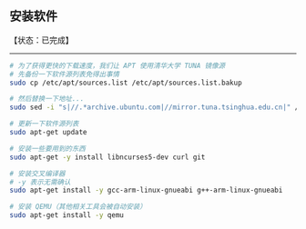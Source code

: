 ## 安装软件

【状态：已完成】

---


```bash
# 为了获得更快的下载速度，我们让 APT 使用清华大学 TUNA 镜像源
# 先备份一下软件源列表免得出事情
sudo cp /etc/apt/sources.list /etc/apt/sources.list.bakup

# 然后替换一下地址...
sudo sed -i "s|//.*archive.ubuntu.com|//mirror.tuna.tsinghua.edu.cn|" /etc/apt/sources.list
```

```bash
# 更新一下软件源列表
sudo apt-get update
```

```bash
# 安装一些要用到的东西
sudo apt-get -y install libncurses5-dev curl git
```

```bash
# 安装交叉编译器
# -y 表示无需确认
sudo apt-get install -y gcc-arm-linux-gnueabi g++-arm-linux-gnueabi
```

```bash
# 安装 QEMU（其他相关工具会被自动安装）
sudo apt-get install -y qemu
```